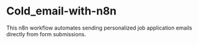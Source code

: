 # Cold_email-with-n8n
This n8n workflow automates sending personalized job application emails directly from form submissions.
